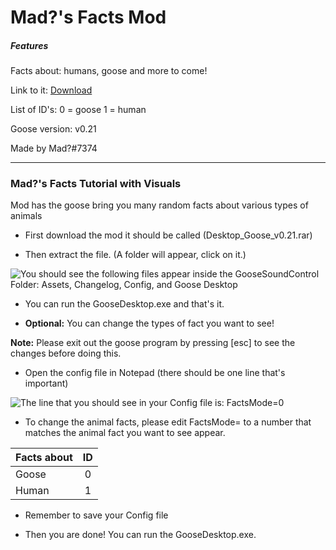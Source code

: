# Mad?'s Facts Mod

##### Features ######
Facts about: humans, goose and more to come!

Link to it: [Download](https://github.com/KleiFrickHeckDeck264/DesktopGoose-Mods/archive/master.zip)

List of ID's: 0 = goose  1 = human

Goose version: v0.21

Made by Mad?#7374

---
### Mad?'s Facts Tutorial with Visuals
Mod has the goose bring you many random facts about various types of animals

* First download the mod it should be called (Desktop_Goose_v0.21.rar)

* Then extract the file. (A folder will appear, click on it.)

![You should see the following files appear inside the GooseSoundControl Folder: Assets, Changelog, Config, and Goose Desktop](https://raw.githubusercontent.com/DesktopGooseUnofficial/ResourceHub-Images/master/Shaggy%20Sound%20Control/part%201.png "You should see the following files appear inside the GooseSoundControl Folder: Assets, Changelog, Config, and Goose Desktop")

* You can run the GooseDesktop.exe and that's it.

* **Optional:** You can change the types of fact you want to see!

**Note:** Please exit out the goose program by pressing [esc] to see the changes before doing this.

* Open the config file in Notepad (there should be one line that's important)

![The line that you should see in your Config file is: FactsMode=0](https://raw.githubusercontent.com/DesktopGooseUnofficial/ResourceHub-Images/master/Mad's%20Fact/Part%202.png "The line that you should see in your Config file is: FactsMode=0")

* To change the animal facts, please edit FactsMode= to a number that matches the animal fact you want to see appear.

| Facts about   | ID            |
| ------------- |:-------------:|
| Goose         | 0             |
| Human         | 1             |

* Remember to save your Config file

* Then you are done! You can run the GooseDesktop.exe.

